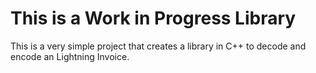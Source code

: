 # This is a Work in Progress Library

This is a very simple project that creates a library in C++ to decode and encode an Lightning Invoice.

